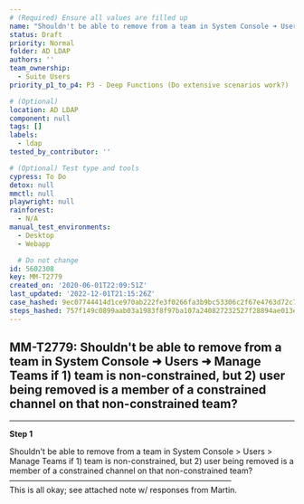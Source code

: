```yaml
---
# (Required) Ensure all values are filled up
name: "Shouldn't be able to remove from a team in System Console ➜ Users ➜ Manage Teams if 1) team is non-constrained, but 2) user being removed is a member of a constrained channel on that non-constrained team?"
status: Draft
priority: Normal
folder: AD LDAP
authors: ''
team_ownership:
  - Suite Users
priority_p1_to_p4: P3 - Deep Functions (Do extensive scenarios work?)

# (Optional)
location: AD LDAP
component: null
tags: []
labels:
  - ldap
tested_by_contributor: ''

# (Optional) Test type and tools
cypress: To Do
detox: null
mmctl: null
playwright: null
rainforest:
  - N/A
manual_test_environments:
  - Desktop
  - Webapp

  # Do not change
id: 5602308
key: MM-T2779
created_on: '2020-06-01T22:09:51Z'
last_updated: '2022-12-01T21:15:26Z'
case_hashed: 9ec07744414d1ce970ab222fe3f0266fa3b9bc53306c2f67e4763d72c748c5db225ea02b12837615e5e17ab95e0899c0
steps_hashed: 757f149c0899aab03a1983f8f97ba107a240827232527f28894ae013e694b50ab3923237c5b4abf2db153e03ff10c876
---
```


<!-- (Auto-generated) Based on frontmatter's "key" and "name" -->

## MM-T2779: Shouldn't be able to remove from a team in System Console ➜ Users ➜ Manage Teams if 1) team is non-constrained, but 2) user being removed is a member of a constrained channel on that non-constrained team?

---

**Step 1**

Shouldn't be able to remove from a team in System Console > Users > Manage Teams if 1) team is non-constrained, but 2) user being removed is a member of a constrained channel on that non-constrained team?\
————————————————————————————\
This is all okay; see attached note w/ responses from Martin.
